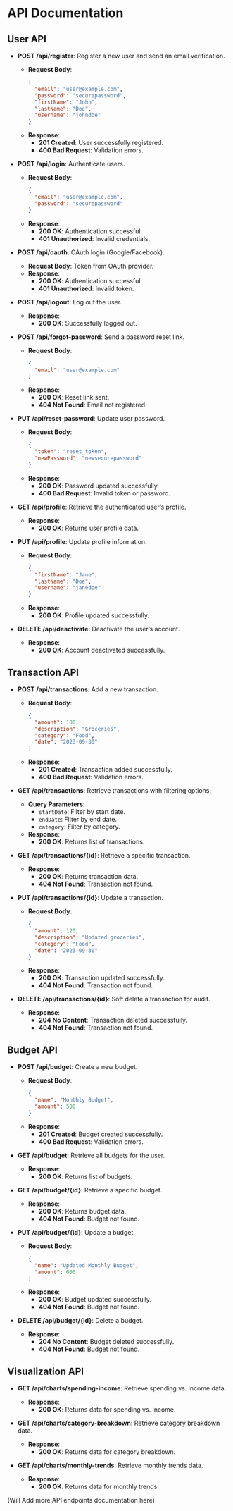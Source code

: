 # API Documentation

## User API
- **POST /api/register**: Register a new user and send an email verification.
  - **Request Body**: 
    ```json
    {
      "email": "user@example.com",
      "password": "securepassword",
      "firstName": "John",
      "lastName": "Doe",
      "username": "johndoe"
    }
    ```
  - **Response**: 
    - **201 Created**: User successfully registered.
    - **400 Bad Request**: Validation errors.
  
- **POST /api/login**: Authenticate users.
  - **Request Body**: 
    ```json
    {
      "email": "user@example.com",
      "password": "securepassword"
    }
    ```
  - **Response**: 
    - **200 OK**: Authentication successful.
    - **401 Unauthorized**: Invalid credentials.

- **POST /api/oauth**: OAuth login (Google/Facebook).
  - **Request Body**: Token from OAuth provider.
  - **Response**: 
    - **200 OK**: Authentication successful.
    - **401 Unauthorized**: Invalid token.

- **POST /api/logout**: Log out the user.
  - **Response**: 
    - **200 OK**: Successfully logged out.

- **POST /api/forgot-password**: Send a password reset link.
  - **Request Body**: 
    ```json
    {
      "email": "user@example.com"
    }
    ```
  - **Response**: 
    - **200 OK**: Reset link sent.
    - **404 Not Found**: Email not registered.

- **PUT /api/reset-password**: Update user password.
  - **Request Body**: 
    ```json
    {
      "token": "reset_token",
      "newPassword": "newsecurepassword"
    }
    ```
  - **Response**: 
    - **200 OK**: Password updated successfully.
    - **400 Bad Request**: Invalid token or password.

- **GET /api/profile**: Retrieve the authenticated user’s profile.
  - **Response**: 
    - **200 OK**: Returns user profile data.

- **PUT /api/profile**: Update profile information.
  - **Request Body**: 
    ```json
    {
      "firstName": "Jane",
      "lastName": "Doe",
      "username": "janedoe"
    }
    ```
  - **Response**: 
    - **200 OK**: Profile updated successfully.

- **DELETE /api/deactivate**: Deactivate the user’s account.
  - **Response**: 
    - **200 OK**: Account deactivated successfully.

## Transaction API
- **POST /api/transactions**: Add a new transaction.
  - **Request Body**: 
    ```json
    {
      "amount": 100,
      "description": "Groceries",
      "category": "Food",
      "date": "2023-09-30"
    }
    ```
  - **Response**: 
    - **201 Created**: Transaction added successfully.
    - **400 Bad Request**: Validation errors.

- **GET /api/transactions**: Retrieve transactions with filtering options.
  - **Query Parameters**: 
    - `startDate`: Filter by start date.
    - `endDate`: Filter by end date.
    - `category`: Filter by category.
  - **Response**: 
    - **200 OK**: Returns list of transactions.

- **GET /api/transactions/{id}**: Retrieve a specific transaction.
  - **Response**: 
    - **200 OK**: Returns transaction data.
    - **404 Not Found**: Transaction not found.

- **PUT /api/transactions/{id}**: Update a transaction.
  - **Request Body**: 
    ```json
    {
      "amount": 120,
      "description": "Updated groceries",
      "category": "Food",
      "date": "2023-09-30"
    }
    ```
  - **Response**: 
    - **200 OK**: Transaction updated successfully.
    - **404 Not Found**: Transaction not found.

- **DELETE /api/transactions/{id}**: Soft delete a transaction for audit.
  - **Response**: 
    - **204 No Content**: Transaction deleted successfully.
    - **404 Not Found**: Transaction not found.

## Budget API
- **POST /api/budget**: Create a new budget.
  - **Request Body**: 
    ```json
    {
      "name": "Monthly Budget",
      "amount": 500
    }
    ```
  - **Response**: 
    - **201 Created**: Budget created successfully.
    - **400 Bad Request**: Validation errors.

- **GET /api/budget**: Retrieve all budgets for the user.
  - **Response**: 
    - **200 OK**: Returns list of budgets.

- **GET /api/budget/{id}**: Retrieve a specific budget.
  - **Response**: 
    - **200 OK**: Returns budget data.
    - **404 Not Found**: Budget not found.

- **PUT /api/budget/{id}**: Update a budget.
  - **Request Body**: 
    ```json
    {
      "name": "Updated Monthly Budget",
      "amount": 600
    }
    ```
  - **Response**: 
    - **200 OK**: Budget updated successfully.
    - **404 Not Found**: Budget not found.

- **DELETE /api/budget/{id}**: Delete a budget.
  - **Response**: 
    - **204 No Content**: Budget deleted successfully.
    - **404 Not Found**: Budget not found.

## Visualization API
- **GET /api/charts/spending-income**: Retrieve spending vs. income data.
  - **Response**: 
    - **200 OK**: Returns data for spending vs. income.

- **GET /api/charts/category-breakdown**: Retrieve category breakdown data.
  - **Response**: 
    - **200 OK**: Returns data for category breakdown.

- **GET /api/charts/monthly-trends**: Retrieve monthly trends data.
  - **Response**: 
    - **200 OK**: Returns data for monthly trends.

(Will Add more API endpoints documentation here)
